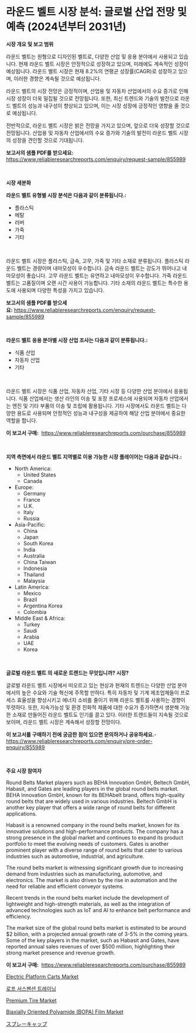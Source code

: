 <p><h1>라운드 벨트 시장 분석: 글로벌 산업 전망 및 예측 (2024년부터 2031년)</h1></p><p><strong>시장 개요 및 보고 범위</strong></p>
<p><p>라운드 벨트는 원형으로 디자인된 벨트로, 다양한 산업 및 응용 분야에서 사용되고 있습니다. 현재 라운드 벨트 시장은 안정적으로 성장하고 있으며, 미래에도 계속적인 성장이 예상됩니다. 라운드 벨트 시장은 현재 8.2%의 연평균 성장률(CAGR)로 성장하고 있으며, 이러한 경향은 계속될 것으로 예상됩니다.</p><p>라운드 벨트의 시장 전망은 긍정적이며, 산업용 및 자동차 산업에서의 수요 증가로 인해 시장 성장이 더욱 밀집될 것으로 전망됩니다. 또한, 최신 트렌드와 기술의 발전으로 라운드 벨트의 성능과 내구성이 향상되고 있으며, 이는 시장 성장에 긍정적인 영향을 줄 것으로 예상됩니다.</p><p>전반적으로, 라운드 벨트 시장은 밝은 전망을 가지고 있으며, 앞으로 더욱 성장할 것으로 전망됩니다. 산업용 및 자동차 산업에서의 수요 증가와 기술의 발전이 라운드 벨트 시장의 성장을 견인할 것으로 기대됩니다.</p></p>
<p><strong>보고서의 샘플 PDF를 받으세요:</strong> <a href="https://www.reliableresearchreports.com/enquiry/request-sample/855989">https://www.reliableresearchreports.com/enquiry/request-sample/855989</a></p>
<p>&nbsp;</p>
<p><strong>시장 세분화</strong></p>
<p><strong>라운드 벨트 유형별 시장 분석은 다음과 같이 분류됩니다.:</strong></p>
<p><ul><li>플라스틱</li><li>메탈</li><li>러버</li><li>가죽</li><li>기타</li></ul></p>
<p>&nbsp;</p>
<p><p>라운드 벨트 시장은 플라스틱, 금속, 고무, 가죽 및 기타 소재로 분류됩니다. 플라스틱 라운드 벨트는 경량이며 내마모성이 우수합니다. 금속 라운드 벨트는 강도가 뛰어나고 내마모성이 좋습니다. 고무 라운드 벨트는 유연하고 내마모성이 우수합니다. 가죽 라운드 벨트는 고품질이며 오랜 시간 사용이 가능합니다. 기타 소재의 라운드 벨트는 특수한 용도에 사용되며 다양한 특성을 가지고 있습니다.</p></p>
<p><strong>보고서의 샘플 PDF를 받으세요:</strong>&nbsp;<a href="https://www.reliableresearchreports.com/enquiry/request-sample/855989">https://www.reliableresearchreports.com/enquiry/request-sample/855989</a></p>
<p>&nbsp;</p>
<p><strong> 라운드 벨트 응용 분야별 시장 산업 조사는 다음과 같이 분류됩니다.:</strong></p>
<p><ul><li>식품 산업</li><li>자동차 산업</li><li>기타</li></ul></p>
<p>&nbsp;</p>
<p><p>라운드 벨트 시장은 식품 산업, 자동차 산업, 기타 시장 등 다양한 산업 분야에서 응용됩니다. 식품 산업에서는 생산 라인의 이송 및 포장 프로세스에 사용되며 자동차 산업에서는 엔진 및 기타 부품의 이송 및 조립에 활용됩니다. 기타 시장에서도 라운드 벨트는 다양한 용도로 사용되며 안정적인 성능과 내구성을 제공하여 해당 산업 분야에서 중요한 역할을 합니다.</p></p>
<p><strong>이 보고서 구매:</strong>&nbsp; <a href="https://www.reliableresearchreports.com/purchase/855989">https://www.reliableresearchreports.com/purchase/855989</a></p>
<p>&nbsp;</p>
<p><strong>지역 측면에서 라운드 벨트 지역별로 이용 가능한 시장 플레이어는 다음과 같습니다.:</strong></p>
<p><ul>
    <li>
        North America:
        <ul>
            <li>United States</li>
            <li>Canada</li>
        </ul>
    </li>
    <li>
        Europe:
        <ul>
            <li>Germany</li>
            <li>France</li>
            <li>U.K.</li>
            <li>Italy</li>
            <li>Russia</li>
        </ul>
    </li>
    <li>
        Asia-Pacific:
        <ul>
            <li>China</li>
            <li>Japan</li>
            <li>South Korea</li>
            <li>India</li>
            <li>Australia</li>
            <li>China Taiwan</li>
            <li>Indonesia</li>
            <li>Thailand</li>
            <li>Malaysia</li>
        </ul>
    </li>
    <li>
        Latin America:
        <ul>
            <li>Mexico</li>
            <li>Brazil</li>
            <li>Argentina Korea</li>
            <li>Colombia</li>
        </ul>
    </li>
    <li>
        Middle East & Africa:
        <ul>
            <li>Turkey</li>
            <li>Saudi</li>
            <li>Arabia</li>
            <li>UAE</li>
            <li>Korea</li>
        </ul>
    </li>
    </ul></p>
<p>&nbsp;</p>
<p><strong>글로벌 라운드 벨트 의 새로운 트렌드는 무엇입니까? 시장?</strong></p>
<p><p>글로벌 라운드 벨트 시장에서 떠오르고 있는 현상과 현재의 트렌드는 다양한 산업 분야에서의 높은 수요와 기술 혁신에 주목할 만하다. 특히 자동차 및 기계 제조업체들이 프로세스 효율성을 향상시키고 에너지 소비를 줄이기 위해 라운드 벨트를 사용하는 경향이 뚜렷하다. 또한, 지속가능성 및 환경 친화적 제품에 대한 수요가 증가하면서 생분해 가능한 소재로 만들어진 라운드 벨트도 인기를 끌고 있다. 이러한 트렌드들이 지속될 것으로 보이며, 라운드 벨트 시장은 계속해서 성장할 전망이다.</p></p>
<p><strong>이 보고서를 구매하기 전에 궁금한 점이 있으면 문의하거나 공유하세요.</strong>- <a href="https://www.reliableresearchreports.com/enquiry/pre-order-enquiry/855989">https://www.reliableresearchreports.com/enquiry/pre-order-enquiry/855989</a></p>
<p>&nbsp;</p>
<p><strong>주요 시장 참여자</strong></p>
<p><p>Round Belts Market players such as BEHA Innovation GmbH, Beltech GmbH, Habasit, and Gates are leading players in the global round belts market. BEHA Innovation GmbH, known for its BEHAbelt brand, offers high-quality round belts that are widely used in various industries. Beltech GmbH is another key player that offers a wide range of round belts for different applications.</p><p>Habasit is a renowned company in the round belts market, known for its innovative solutions and high-performance products. The company has a strong presence in the global market and continues to expand its product portfolio to meet the evolving needs of customers. Gates is another prominent player with a diverse range of round belts that cater to various industries such as automotive, industrial, and agriculture.</p><p>The round belts market is witnessing significant growth due to increasing demand from industries such as manufacturing, automotive, and electronics. The market is also driven by the rise in automation and the need for reliable and efficient conveyor systems.</p><p>Recent trends in the round belts market include the development of lightweight and high-strength materials, as well as the integration of advanced technologies such as IoT and AI to enhance belt performance and efficiency.</p><p>The market size of the global round belts market is estimated to be around $2 billion, with a projected annual growth rate of 3-5% in the coming years. Some of the key players in the market, such as Habasit and Gates, have reported annual sales revenues of over $500 million, highlighting their strong market presence and revenue growth.</p></p>
<p><strong>이 보고서 구매:</strong>&nbsp;&nbsp;<a href="https://www.reliableresearchreports.com/purchase/855989">https://www.reliableresearchreports.com/purchase/855989</a></p>
<p><p><a href="https://github.com/GroverBarry/Market-Research-Report-List-4/blob/main/electric-platform-carts-market.md">Electric Platform Carts Market</a></p><p><a href="https://github.com/vsap75a286l/Market-Research-Report-List-1/blob/main/1187872187605.md">로프 서스펜션 트레이닝</a></p><p><a href="https://issuu.com/reportprime-2/docs/premium-tire-market-size-2030.pptx">Premium Tire Market</a></p><p><a href="https://view.publitas.com/reportprime-1/biaxially-oriented-polyamide-bopa-film-market-share-market-new-trends-analysis-report-by-type-by-application-by-end-use-by-region-and-segment-forecasts-2023-2030/">Biaxially Oriented Polyamide (BOPA) Film Market</a></p><p><a href="https://github.com/ppmazlotr77499/Market-Research-Report-List-1/blob/main/7778416187669.md">スプレーキャップ</a></p></p>
